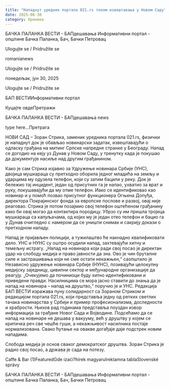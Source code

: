 ```yaml
---
title: "Нападнут уредник портала 021.rs током извештавања у Новом Саду"
date: 2025-06-30
category: Хроника
---
```


БАЧКА ПАЛАНКА ВЕСТИ - БАПдешавања Информативни портал - општине Бачка Паланка, Бач, Бачки Петровац

Ulogujte se / Pridružite se

romanianews

Ulogujte se / Pridružite se

понедељак, јун 30, 2025

Ulogujte se / Pridružite se

БАП ВЕСТИИнформативни портал

Куцајте овдеПретражи

БАЧКА ПАЛАНКА ВЕСТИ - БАПдешавања news

type here...Претрага

НОВИ САД – Зоран Стрика, заменик уредника портала 021.rs, физички је нападнут док је обављао новинарски задатак, извештавајући о одласку грађана на митинг Српске напредне странке у Београду. Напад се догодио на кеју уз Дунав у Новом Саду, у тренутку када је покушао да документује насиље над другим грађанином.

Како је сам Стрика изјавио за Удружење новинара Србије (УНС), двојица мушкараца су претходно оборила једног младића на земљу и ударцима му одузела телефон, који су затим бацили у реку. Док је бележио тај инцидент, један од присутних га је напао, ухватио за врат и руку, покушавајући да му отме телефон. Иако се идентификовао као новинар и у помоћ позвао присутног функционера Огњена Допуђа, директора Покрајинског фонда за европске послове и развој, овај није реаговао.
Стрика је потом позајмио свој телефон оштећеном грађанину како би овај могао да контактира породицу. Убрзо су им пришла тројица мушкараца са капуљачама, од којих му је један отео телефон и бацио га у Дунав очигледно с намером да се уништи снимак и сакрију докази о претходном нападу.


Напад је пријављен полицији, а тужилаштво ће накнадно квалификовати дело. УНС и НУНС су оштро осудили напад, захтевајући хитну и темељну истрагу.
„Напад на новинара који ради свој посао је директан удар на слободу медија и право јавности да зна. Ово је чин бруталне силе и застрашивања који не сме остати некажњен,“ саопштило је Независно удружење новинара Србије (НУНС), позивајући целокупну медијску заједницу, цивилни сектор и међународне организације да реагују.
„Очекујемо да починиоци буду хитно идентификовани и приведени правди. Насилницима се мора јасно ставити до знања да је напад на новинара – напад на друштво,“ поручио је и УНС.
Редакција БАП ВЕСТИ изражава пуну солидарност са Зораном Стриком и редакцијом портала 021.rs, који представља једну од ретких светлих тачака новинарства у Србији и пример професионализма, доследности и храбрости. Њихов рад годинама представља поуздан извор информација за грађане Новог Сада и Војводине.
Подсећамо да се напад на новинаре не дешава у вакууму, већ у друштву у којем се критичка реч све чешће гуши, а некажњивост насилника постаје нормализована. Свако ћутање на овакве догађаје даје подстрек новим нападима.












Слобода медија је основ сваког демократског друштва. Зоран Стрика је радио свој посао, а држава је сада на потезу.

Caffe & Bar (1)FeaturedGde izaći?hírek magyarulreklamna tablaSlovenské správy

БАЧКА ПАЛАНКА ВЕСТИ - БАПдешавања Информативни портал - општине Бачка Паланка, Бач, Бачки Петровац
